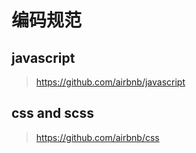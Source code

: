 # 编码规范
## javascript
>https://github.com/airbnb/javascript
## css and scss
>https://github.com/airbnb/css